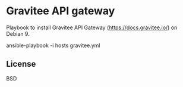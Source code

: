 Gravitee API gateway
====================

Playbook to install Gravitee API Gateway (https://docs.gravitee.io/) on Debian 9.

ansible-playbook -i hosts gravitee.yml

License
-------

BSD
